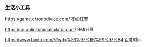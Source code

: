 ### 生活小工具

https://game.chronodivide.com/	在线红警

https://cn.onlinebmicalculator.com/	BMI计算

https://www.baidu.com/s?wd=%E6%97%B6%E9%97%B4	百度时间
